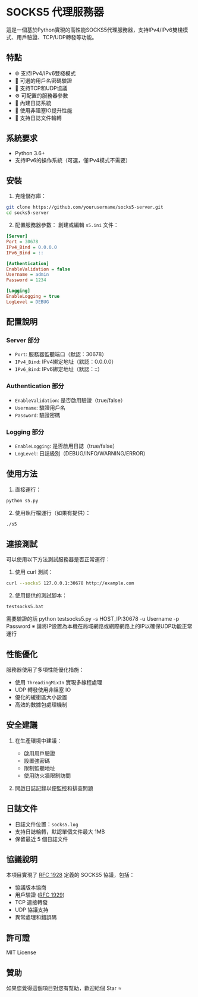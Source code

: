 # SOCKS5 代理服務器

這是一個基於Python實現的高性能SOCKS5代理服務器，支持IPv4/IPv6雙棧模式、用戶驗證、TCP/UDP轉發等功能。

## 特點

- 🌐 支持IPv4/IPv6雙棧模式
- 🔐 可選的用戶名密碼驗證
- 🚀 支持TCP和UDP協議
- ⚙️ 可配置的服務器參數
- 📝 內建日誌系統
- 🔄 使用非阻塞IO提升性能
- 💾 支持日誌文件輪轉

## 系統要求

- Python 3.6+
- 支持IPv6的操作系統（可選，僅IPv4模式不需要）

## 安裝

1. 克隆儲存庫：
```bash
git clone https://github.com/yourusername/socks5-server.git
cd socks5-server
```

2. 配置服務器參數：
創建或編輯 `s5.ini` 文件：
```ini
[Server]
Port = 30678
IPv4_Bind = 0.0.0.0
IPv6_Bind = ::

[Authentication]
EnableValidation = false
Username = admin
Password = 1234

[Logging]
EnableLogging = true
LogLevel = DEBUG
```

## 配置說明

### Server 部分
- `Port`: 服務器監聽端口（默認：30678）
- `IPv4_Bind`: IPv4綁定地址（默認：0.0.0.0）
- `IPv6_Bind`: IPv6綁定地址（默認：::）

### Authentication 部分
- `EnableValidation`: 是否啟用驗證（true/false）
- `Username`: 驗證用戶名
- `Password`: 驗證密碼

### Logging 部分
- `EnableLogging`: 是否啟用日誌（true/false）
- `LogLevel`: 日誌級別（DEBUG/INFO/WARNING/ERROR）

## 使用方法

1. 直接運行：
```bash
python s5.py
```

2. 使用執行檔運行（如果有提供）：
```bash
./s5
```

## 連接測試

可以使用以下方法測試服務器是否正常運行：

1. 使用 curl 測試：
```bash
curl --socks5 127.0.0.1:30678 http://example.com
```

2. 使用提供的測試腳本：
```bash
testsocks5.bat
```
需要驗證的話
python testsocks5.py -s HOST_IP:30678 -u Username -p Password
※ 請將IP設置為本機在局域網路或網際網路上的IP以確保UDP功能正常運行

## 性能優化

服務器使用了多項性能優化措施：

- 使用 `ThreadingMixIn` 實現多線程處理
- UDP 轉發使用非阻塞 IO
- 優化的緩衝區大小設置
- 高效的數據包處理機制

## 安全建議

1. 在生產環境中建議：
   - 啟用用戶驗證
   - 設置強密碼
   - 限制監聽地址
   - 使用防火牆限制訪問

2. 開啟日誌記錄以便監控和排查問題

## 日誌文件

- 日誌文件位置：`socks5.log`
- 支持日誌輪轉，默認單個文件最大 1MB
- 保留最近 5 個日誌文件

## 協議說明

本項目實現了 [RFC 1928](https://tools.ietf.org/html/rfc1928) 定義的 SOCKS5 協議，包括：

- 協議版本協商
- 用戶驗證 ([RFC 1929](https://tools.ietf.org/html/rfc1929))
- TCP 連接轉發
- UDP 協議支持
- 異常處理和錯誤碼

## 許可證

MIT License

## 贊助

如果您覺得這個項目對您有幫助，歡迎給個 Star ⭐️
